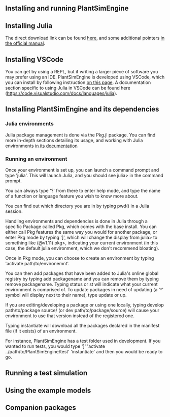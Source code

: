 ## Installing and running PlantSimEngine

## Installing Julia

The direct download link can be found [here](https://julialang.org/downloads/), and some additional pointers [in the official manual](https://docs.julialang.org/en/v1/manual/installation/).

## Installing VSCode

You can get by using a REPL, but if writing a larger piece of software you may prefer using an IDE. PlantSimEngine is developed using VSCode, which you can install by following instruction [on this page](https://code.visualstudio.com/docs/setup/setup-overview). A documentation section specific to using Julia in VSCode can be found here (https://code.visualstudio.com/docs/languages/julia).

## Installing PlantSimEngine and its dependencies

### Julia environments

Julia package management is done via the Pkg.jl package. You can find more in-depth sections detailing its usage, and working with Julia environments [in its documentation](https://pkgdocs.julialang.org/v1/)

### Running an environment

Once your environment is set up, you can launch a command prompt and type 'julia'. This will launch Julia, and you should see
julia> 
in the command prompt.

You can always type '?' from there to enter help mode, and type the name of a function or language feature you wish to know more about.

You can find out which directory you are in by typing pwd() in a Julia session.

Handling environments and dependencies is done in Julia through a specific Package called Pkg, which comes with the base install. You can either call Pkg features the same way you would for another package, or enter Pkg mode by typing ']', which will change the display from 
julia> to something like (@v1.11) pkg>, indicating your current environment (in this case, the default julia environment, which we don't recommend bloating).

Once in Pkg mode, you can choose to create an environment by typing 'activate path/to/environemnt'. 

You can then add packages that have been added to Julia's online global registry by typing add packagename and you can remove them by typing remove packagename. Typing status or st will indicate what your current environment is comprised of. To update packages in need of updating (a '^' symbol will display next to their name), type update or up.

If you are editing/developing a package or using one locally, typing develop path/to/package source/ (or dev path/to/package/source) will cause your environment to use that version instead of the registered one.

Typing instantiate will download all the packages declared in the manifest file (if it exists) of an environment.

For instance, PlantSimEngine has a test folder used in development. If you wanted to run tests, you would type
']'
'activate ../path/to/PlantSimEngine/test'
'instantiate'
and then you would be ready to go.

## Running a test simulation

## Using the example models

## Companion packages
 